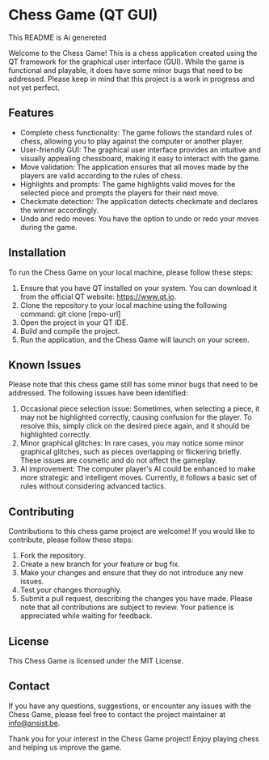 # Chess Game (QT GUI)

This README is Ai genereted

Welcome to the Chess Game! This is a chess application created using the QT framework for the graphical user interface (GUI). While the game is functional and playable, it does have some minor bugs that need to be addressed. Please keep in mind that this project is a work in progress and not yet perfect.

## Features

 - Complete chess functionality: The game follows the standard rules of chess, allowing you to play against the computer or another player.
 - User-friendly GUI: The graphical user interface provides an intuitive and visually appealing chessboard, making it easy to interact with the game.
 - Move validation: The application ensures that all moves made by the players are valid according to the rules of chess.
 - Highlights and prompts: The game highlights valid moves for the selected piece and prompts the players for their next move.
 - Checkmate detection: The application detects checkmate and declares the winner accordingly.
 - Undo and redo moves: You have the option to undo or redo your moves during the game.

## Installation

To run the Chess Game on your local machine, please follow these steps:

1. Ensure that you have QT installed on your system. You can download it from the official QT website: https://www.qt.io.
2. Clone the repository to your local machine using the following command:
  git clone [repo-url]
3. Open the project in your QT IDE.
4. Build and compile the project.
5. Run the application, and the Chess Game will launch on your screen.

## Known Issues

Please note that this chess game still has some minor bugs that need to be addressed. The following issues have been identified:

1. Occasional piece selection issue: Sometimes, when selecting a piece, it may not be highlighted correctly, causing confusion for the player. To resolve this, simply click on the desired piece again, and it should be highlighted correctly.
2. Minor graphical glitches: In rare cases, you may notice some minor graphical glitches, such as pieces overlapping or flickering briefly. These issues are cosmetic and do not affect the gameplay.
3. AI improvement: The computer player's AI could be enhanced to make more strategic and intelligent moves. Currently, it follows a basic set of rules without considering advanced tactics.

## Contributing

Contributions to this chess game project are welcome! If you would like to contribute, please follow these steps:

1. Fork the repository.
2. Create a new branch for your feature or bug fix.
3. Make your changes and ensure that they do not introduce any new issues.
4. Test your changes thoroughly.
6. Submit a pull request, describing the changes you have made.
Please note that all contributions are subject to review. Your patience is appreciated while waiting for feedback.

## License

This Chess Game is licensed under the MIT License.

## Contact

If you have any questions, suggestions, or encounter any issues with the Chess Game, please feel free to contact the project maintainer at info@ansist.be.

Thank you for your interest in the Chess Game project! Enjoy playing chess and helping us improve the game.
